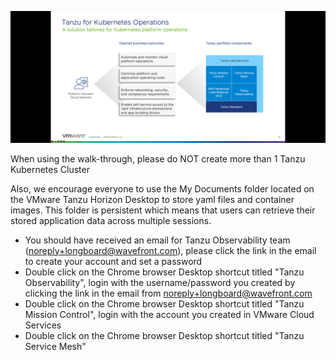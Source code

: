 ![Pre-requisites](../images/1-what-is-tko.png)

When using the walk-through, please do NOT create more than 1 Tanzu Kubernetes Cluster

Also, we encourage everyone to use the My Documents folder located on the VMware Tanzu Horizon Desktop to store yaml files and container images. This folder is persistent which means that users can retrieve their stored application data across multiple sessions.


- You should have received an email for Tanzu Observability team (noreply+longboard@wavefront.com), please click the link in the email to create your account and set a password
- Double click on the Chrome browser Desktop shortcut titled "Tanzu Observability", login with the username/password you created by clicking the link in the email from noreply+longboard@wavefront.com
- Double click on the Chrome browser Desktop shortcut titled "Tanzu Mission Control", login with the account you created in VMware Cloud Services
- Double click on the Chrome browser Desktop shortcut titled "Tanzu Service Mesh"